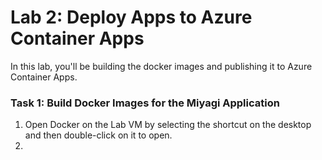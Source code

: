 # Lab 2: Deploy Apps to Azure Container Apps

In this lab, you'll be building the docker images and publishing it to Azure Container Apps.

### Task 1: Build Docker Images for the Miyagi Application

1. Open Docker on the Lab VM by selecting the shortcut on the desktop and then double-click on it to open.
1.

